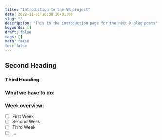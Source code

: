 ```yaml
---
title: "Introduction to the VR project"
date: 2022-11-01T16:38:16+01:00
slug: ""
description: "This is the introduction page for the next X blog posts"
keywords: []
draft: false
tags: []
math: false
toc: false
---
```




## Second Heading
### Third Heading






### What we have to do:



### Week overview:
- [ ] First Week
- [ ] Second Week
- [ ] Third Week
- [ ] ...
